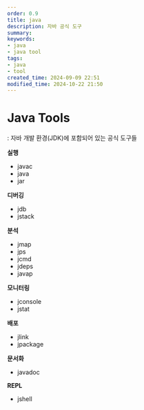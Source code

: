 ```yaml
---
order: 0.9
title: java
description: 자바 공식 도구
summary:
keywords:
- java
- java tool
tags:
- java
- tool
created_time: 2024-09-09 22:51
modified_time: 2024-10-22 21:50
---
```


# Java Tools
: 자바 개발 환경(JDK)에 포함되어 있는 공식 도구들  

**실행**
- javac
- java
- jar

**디버깅**
- jdb
- jstack

**분석**
- jmap
- jps
- jcmd
- jdeps
- javap

**모니터링**
- jconsole
- jstat

**배포**
- jlink
- jpackage

**문서화**
- javadoc

**REPL**
- jshell
